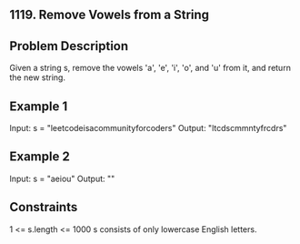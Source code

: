 ## 1119. Remove Vowels from a String
## Problem Description

Given a string s, remove the vowels 'a', 'e', 'i', 'o', and 'u' from it, and return the new string.

## Example 1

Input: s = "leetcodeisacommunityforcoders"
Output: "ltcdscmmntyfrcdrs"

## Example 2

Input: s = "aeiou"
Output: ""

## Constraints

1 <= s.length <= 1000
s consists of only lowercase English letters.